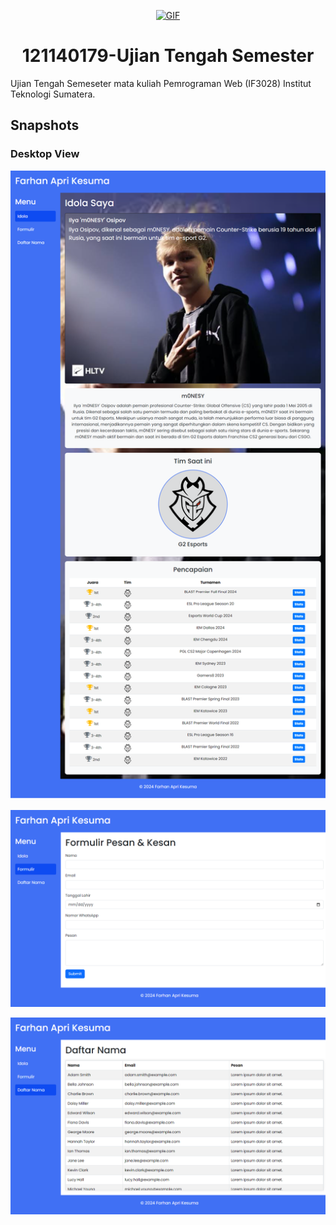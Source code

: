 <div align="center">

[![GIF](https://media1.tenor.com/m/so0yQ7ZR5dYAAAAd/online-shopping-squatch.gif)](#)

</div>

<h1 align="center">121140179-Ujian Tengah Semester</h1>

Ujian Tengah Semeseter mata kuliah Pemrograman Web (IF3028) Institut Teknologi Sumatera.

## Snapshots

### Desktop View

![Tampilan Website](./assets/snapshots/main.png)

![Tampilan Website](./assets/snapshots/form.png)

![Tampilan Website](./assets/snapshots/list.png)
